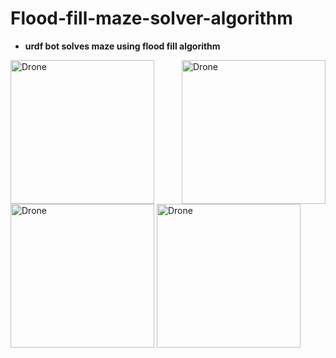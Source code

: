 # **Flood-fill-maze-solver-algorithm**
- **urdf bot solves maze using flood fill algorithm**

<img src= "https://user-images.githubusercontent.com/78396437/178936762-3e1d932b-55f3-47da-812e-ac4769e81e16.gif" alt="Drone" align="left" width="230">

<img src= "https://user-images.githubusercontent.com/78396437/178936774-9514ce1f-b658-452b-af1a-99f6d85f3197.gif" alt="Drone" align="right" width="230">

<img src= "https://user-images.githubusercontent.com/78396437/178936779-e8274755-edbb-4258-9069-49c3e2422da6.gif" alt="Drone" align="center" width="230">

<img src= "https://user-images.githubusercontent.com/78396437/178936804-54dbc373-c132-45f6-9952-755a561bdd86.gif" alt="Drone" align="center" width="230">
